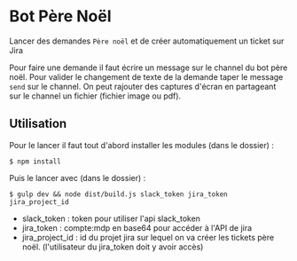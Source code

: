 Bot Père Noël
===

Lancer des demandes `Père noël` et de créer automatiquement un ticket sur Jira

Pour faire une demande il faut écrire un message sur le channel du bot père noël. Pour valider le changement de texte de la demande taper le message `send` sur le channel. On peut rajouter des captures d'écran en partageant sur le channel un fichier (fichier image ou pdf).

Utilisation
---
Pour le lancer il faut tout d'abord installer les modules (dans le dossier) :
```
$ npm install
```

Puis le lancer avec (dans le dossier) :
```
$ gulp dev && node dist/build.js slack_token jira_token jira_project_id
```

* slack_token : token pour utiliser l'api slack_token
* jira_token : compte:mdp en base64 pour accéder à l'API de jira
* jira_project_id : id du projet jira sur lequel on va créer les tickets père noël. (l'utilisateur du jira_token doit y avoir accès)
